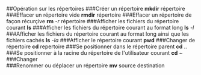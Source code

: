 ##Opération sur les répertoires
###Créer un répertoire
**mkdir** répertoire
###Effacer un répertoire vide
**rmdir** répertoire
###Effacer un répertoire de façon récurçive
**rm** *-r* répertoire
###Afficher les fichiers du répertoire courant
**ls**
###Afficher les fichiers du répertoire courant au format long
**ls** *-l*
###Afficher les fichiers du répertoire courant au format long ainsi que les fichiers cachés
**ls** *-la*
###Afficher le répertoire courant
**pwd**
###Changer de répertoire
**cd** repertoire
###Se positionner dans le répertoire parent
**cd** ..
###Se positionner à la racine du répertoire de l'utilisateur courant
**cd** ~
###Changer  
###Renommer ou déplacer un répertoire
**mv** source destination
